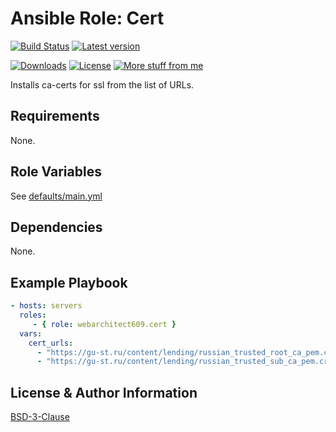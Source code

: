 Ansible Role: Cert
==================

[![Build Status](https://github.com/webarchitect609/ansible-role-cert/actions/workflows/build.yml/badge.svg)](https://github.com/webarchitect609/ansible-role-cert/actions/workflows/build.yml)
[![Latest version](https://img.shields.io/github/v/tag/webarchitect609/ansible-role-cert?sort=semver)](https://github.com/webarchitect609/ansible-role-cert/releases)

[![Downloads](https://img.shields.io/ansible/role/d/webarchitect609/cert)](https://galaxy.ansible.com/ui/standalone/roles/webarchitect609/cert)
[![License](https://img.shields.io/github/license/webarchitect609/ansible-role-cert)](LICENSE.md)
[![More stuff from me](https://img.shields.io/badge/galaxy-webarchitect609-000)](https://galaxy.ansible.com/ui/standalone/namespaces/7493/)

Installs ca-certs for ssl from the list of URLs.

Requirements
------------

None.

Role Variables
--------------

See [defaults/main.yml](defaults/main.yml)

Dependencies
------------

None.

Example Playbook
----------------

```yaml
- hosts: servers
  roles:
     - { role: webarchitect609.cert }
  vars:
    cert_urls:
      - "https://gu-st.ru/content/lending/russian_trusted_root_ca_pem.crt"
      - "https://gu-st.ru/content/lending/russian_trusted_sub_ca_pem.crt"

```

License & Author Information
----------------------------

[BSD-3-Clause](LICENSE.md)
